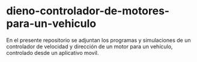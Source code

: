 # dieno-controlador-de-motores-para-un-vehiculo
En el presente repositorio se adjuntan los programas y simulaciones de un controlador de velocidad y dirección de un motor para un vehículo, controlado desde un aplicativo movil.
